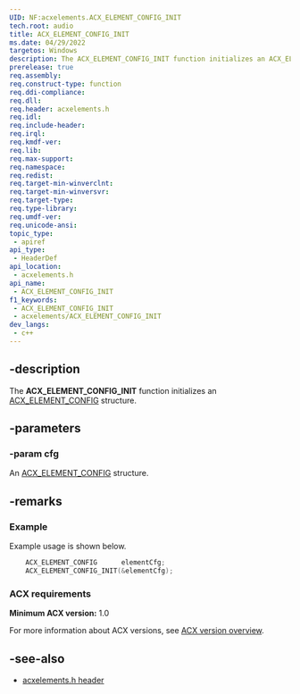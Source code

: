 ```yaml
---
UID: NF:acxelements.ACX_ELEMENT_CONFIG_INIT
tech.root: audio 
title: ACX_ELEMENT_CONFIG_INIT
ms.date: 04/29/2022
targetos: Windows
description: The ACX_ELEMENT_CONFIG_INIT function initializes an ACX_ELEMENT_CONFIG structure.
prerelease: true
req.assembly: 
req.construct-type: function
req.ddi-compliance: 
req.dll: 
req.header: acxelements.h
req.idl: 
req.include-header: 
req.irql: 
req.kmdf-ver: 
req.lib: 
req.max-support: 
req.namespace: 
req.redist: 
req.target-min-winverclnt: 
req.target-min-winversvr: 
req.target-type: 
req.type-library: 
req.umdf-ver: 
req.unicode-ansi: 
topic_type:
 - apiref
api_type:
 - HeaderDef
api_location:
 - acxelements.h
api_name:
 - ACX_ELEMENT_CONFIG_INIT
f1_keywords:
 - ACX_ELEMENT_CONFIG_INIT
 - acxelements/ACX_ELEMENT_CONFIG_INIT
dev_langs:
 - c++
---
```


## -description

The **ACX_ELEMENT_CONFIG_INIT** function initializes an [ACX_ELEMENT_CONFIG](ns-acxelements-acx_element_config.md) structure.

## -parameters

### -param cfg

An [ACX_ELEMENT_CONFIG](ns-acxelements-acx_element_config.md) structure.

## -remarks

### Example

Example usage is shown below.

```cpp
    ACX_ELEMENT_CONFIG      elementCfg;
    ACX_ELEMENT_CONFIG_INIT(&elementCfg);
```

### ACX requirements

**Minimum ACX version:** 1.0

For more information about ACX versions, see [ACX version overview](/windows-hardware/drivers/audio/acx-version-overview).

## -see-also

- [acxelements.h header](index.md)


